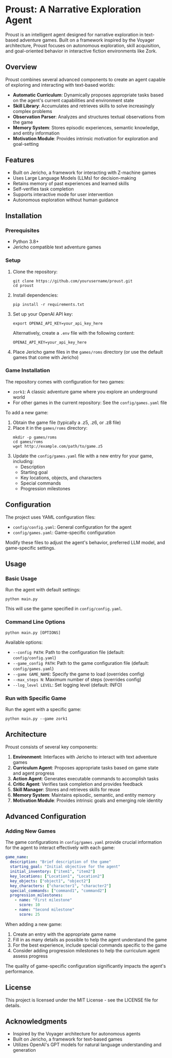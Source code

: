 # Proust: A Narrative Exploration Agent

Proust is an intelligent agent designed for narrative exploration in text-based adventure games. Built on a framework inspired by the Voyager architecture, Proust focuses on autonomous exploration, skill acquisition, and goal-oriented behavior in interactive fiction environments like Zork.

## Overview

Proust combines several advanced components to create an agent capable of exploring and interacting with text-based worlds:

- **Automatic Curriculum**: Dynamically proposes appropriate tasks based on the agent's current capabilities and environment state
- **Skill Library**: Accumulates and retrieves skills to solve increasingly complex problems
- **Observation Parser**: Analyzes and structures textual observations from the game
- **Memory System**: Stores episodic experiences, semantic knowledge, and entity information
- **Motivation Module**: Provides intrinsic motivation for exploration and goal-setting

## Features

- Built on Jericho, a framework for interacting with Z-machine games
- Uses Large Language Models (LLMs) for decision-making
- Retains memory of past experiences and learned skills
- Self-verifies task completion
- Supports interactive mode for user intervention
- Autonomous exploration without human guidance

## Installation

### Prerequisites

- Python 3.8+
- Jericho compatible text adventure games

### Setup

1. Clone the repository:
   ```
   git clone https://github.com/yourusername/proust.git
   cd proust
   ```

2. Install dependencies:
   ```
   pip install -r requirements.txt
   ```

3. Set up your OpenAI API key:
   ```
   export OPENAI_API_KEY=your_api_key_here
   ```
   Alternatively, create a `.env` file with the following content:
   ```
   OPENAI_API_KEY=your_api_key_here
   ```

4. Place Jericho game files in the `games/roms` directory (or use the default games that come with Jericho)

### Game Installation

The repository comes with configuration for two games:
- `zork1`: A classic adventure game where you explore an underground world
- For other games in the current repository: See the `config/games.yaml` file

To add a new game:

1. Obtain the game file (typically a .z5, .z6, or .z8 file)
2. Place it in the `games/roms` directory:
   ```
   mkdir -p games/roms
   cd games/roms
   wget http://example.com/path/to/game.z5
   ```
3. Update the `config/games.yaml` file with a new entry for your game, including:
   - Description
   - Starting goal
   - Key locations, objects, and characters
   - Special commands
   - Progression milestones

## Configuration

The project uses YAML configuration files:

- `config/config.yaml`: General configuration for the agent
- `config/games.yaml`: Game-specific configuration

Modify these files to adjust the agent's behavior, preferred LLM model, and game-specific settings.

## Usage

### Basic Usage

Run the agent with default settings:

```
python main.py
```

This will use the game specified in `config/config.yaml`.

### Command Line Options

```
python main.py [OPTIONS]
```

Available options:

- `--config PATH`: Path to the configuration file (default: `config/config.yaml`)
- `--game_config PATH`: Path to the game configuration file (default: `config/games.yaml`)
- `--game GAME_NAME`: Specify the game to load (overrides config)
- `--max_steps N`: Maximum number of steps (overrides config)
- `--log_level LEVEL`: Set logging level (default: INFO)




### Run with Specific Game

Run the agent with a specific game:

```
python main.py --game zork1
```


## Architecture

Proust consists of several key components:

1. **Environment**: Interfaces with Jericho to interact with text adventure games
2. **Curriculum Agent**: Proposes appropriate tasks based on game state and agent progress
3. **Action Agent**: Generates executable commands to accomplish tasks
4. **Critic Agent**: Verifies task completion and provides feedback
5. **Skill Manager**: Stores and retrieves skills for reuse
6. **Memory System**: Maintains episodic, semantic, and entity memory
7. **Motivation Module**: Provides intrinsic goals and emerging role identity

## Advanced Configuration

### Adding New Games

The game configurations in `config/games.yaml` provide crucial information for the agent to interact effectively with each game:

```yaml
game_name:
  description: "Brief description of the game"
  starting_goal: "Initial objective for the agent"
  initial_inventory: ["item1", "item2"]
  key_locations: ["Location1", "Location2"]
  key_objects: ["object1", "object2"]
  key_characters: ["character1", "character2"]
  special_commands: ["command1", "command2"]
  progression_milestones:
    - name: "First milestone"
      score: 10
    - name: "Second milestone"
      score: 25
```

When adding a new game:

1. Create an entry with the appropriate game name
2. Fill in as many details as possible to help the agent understand the game
3. For the best experience, include special commands specific to the game
4. Consider adding progression milestones to help the curriculum agent assess progress

The quality of game-specific configuration significantly impacts the agent's performance.

## License

This project is licensed under the MIT License - see the LICENSE file for details.

## Acknowledgments

- Inspired by the Voyager architecture for autonomous agents
- Built on Jericho, a framework for text-based games
- Utilizes OpenAI's GPT models for natural language understanding and generation
